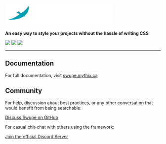 
<p>
  <a href="https://swupe.mythix.ca/" target="_blank">
    <img src="swupe-white-svg.svg" alt="Swupe" width="350" height="70"></a>
</p>

**An easy way to style your projects without the hassle of writing CSS**

<p>
<a href="https://github.com/swupe/swupe/blob/main/LICENSE"><img src="https://img.shields.io/github/license/swupe/swupe"></a>
<img src="https://img.shields.io/github/forks/swupe/swupe">
<img src="https://img.shields.io/github/stars/swupe/swupe">
</p>

------

## Documentation

For full documentation, visit [swupe.mythix.ca](https://swupe.mythix.ca).

## Community

For help, discussion about best practices, or any other conversation that would benefit from being searchable:

[Discuss Swupe on GitHub](https://github.com/swupe/swupe/discussions)

For casual chit-chat with others using the framework:

[Join the official Discord Server](https://discord.gg/4krgW2YgHg)

